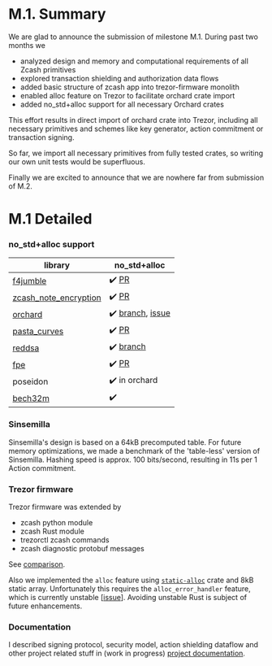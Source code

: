 # M.1. Summary

We are glad to announce the submission of milestone M.1. During past two months we

- analyzed design and memory and computational requirements of all Zcash primitives
- explored transaction shielding and authorization data flows
- added basic structure of zcash app into trezor-firmware monolith
- enabled alloc feature on Trezor to facilitate orchard crate import
- added no_std+alloc support for all necessary Orchard crates

This effort results in direct import of orchard crate into Trezor, including all necessary primitives and schemes like key generator, action commitment or transaction signing.

So far, we import all necessary primitives from fully tested crates, so writing our own unit tests would be superfluous.

Finally we are excited to announce that we are nowhere far from submission of M.2.

# M.1 Detailed

### no_std+alloc support

| library | no_std+alloc |
| -       | -            |
| [f4jumble](https://github.com/zcash/librustzcash/tree/master/components/f4jumble) | ✔️ [PR](https://github.com/zcash/librustzcash/pull/446) |
| [zcash_note_encryption](https://github.com/zcash/librustzcash/tree/master/components/zcash_note_encryption) | ✔️ [PR](https://github.com/zcash/librustzcash/pull/450) |
| [orchard](https://github.com/zcash/orchard) | ✔️ [branch](https://github.com/jarys/orchard/tree/no-std-alloc), [issue](https://github.com/zcash/orchard/issues/211) |
| [pasta_curves](https://github.com/zcash/pasta_curves) | ✔️ [PR](https://github.com/zcash/pasta_curves/pull/21) |
| [reddsa](https://github.com/str4d/redjubjub) | ✔️ [branch](https://github.com/jarys/redjubjub/tree/no-std-alloc) |
| [fpe](https://github.com/str4d/fpe) | ✔️ [PR](https://github.com/str4d/fpe/pull/21) |
| poseidon | ✔️ in orchard |
| [bech32m](https://github.com/rust-bitcoin/rust-bech32) | ✔️ |

### Sinsemilla

Sinsemilla's design is based on a 64kB precomputed table. For future memory optimizations, we made a benchmark of the 'table-less' version of Sinsemilla. Hashing speed is approx. 100 bits/second, resulting in 11s per 1 Action commitment.

### Trezor firmware

Trezor firmware was extended by

- zcash python module
- zcash Rust module
- trezorctl zcash commands
- zcash diagnostic protobuf messages

See [comparison](https://github.com/trezor/trezor-firmware/compare/master...jarys:zcash).

Also we implemented the `alloc` feature using [`static-alloc`](https://crates.io/crates/static-alloc) crate and 8kB static array. Unfortunately this requires the `alloc_error_handler` feature, which is currently unstable \[[issue](https://github.com/rust-lang/rust/issues/66740)\]. Avoiding unstable Rust is subject of future enhancements.

### Documentation

I described signing protocol, security model, action shielding dataflow and other project related stuff in (work in progress) [project documentation](https://github.com/jarys/ztrezor/blob/main/doc/README.md). 
